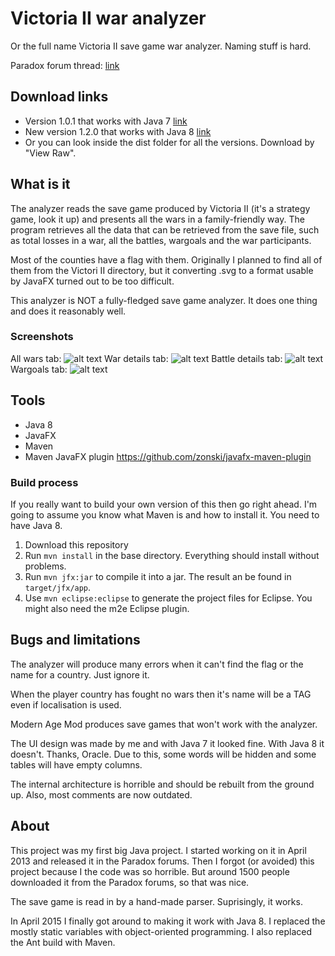 # Victoria II war analyzer

Or the full name Victoria II save game war analyzer. Naming stuff is hard.

Paradox forum thread: [link](https://forum.paradoxplaza.com/forum/index.php?threads/tool-victoria-ii-save-game-war-analyzer.689055/)

## Download links
* Version 1.0.1 that works with Java 7 [link](https://dl.dropboxusercontent.com/u/107744145/vickywaranalyzer-1.0.1.jar)
* New version 1.2.0 that works with Java 8 [link](https://dl.dropboxusercontent.com/u/107744145/vickywaranalyzer-1.2.0-jfx.jar)
* Or you can look inside the dist folder for all the versions. Download by "View Raw".

## What is it
The analyzer reads the save game produced by Victoria II (it's a strategy game, look it up) and presents all the wars in a family-friendly way. The program retrieves all the data that can be retrieved from the save file, such as total losses in a war, all the battles, wargoals and the war participants.

Most of the counties have a flag with them. Originally I planned to find all of them from the Victori II directory, but it converting .svg to a format usable by JavaFX turned out to be too difficult.

This analyzer is NOT a fully-fledged save game analyzer. It does one thing and does it reasonably well.

### Screenshots
All wars tab:
![alt text](http://i.imgur.com/pldQN5y.png "All wars tab")
War details tab:
![alt text](http://i.imgur.com/45GCUTm.png "War details tab")
Battle details tab:
![alt text](http://i.imgur.com/g8TKMQu.png "Battle details tab")
Wargoals tab:
![alt text](http://i.imgur.com/CZWOSRn.png "Wargoals tab")
## Tools
* Java 8
* JavaFX
* Maven 
* Maven JavaFX plugin https://github.com/zonski/javafx-maven-plugin

### Build process
If you really want to build your own version of this then go right ahead. I'm going to assume you know what Maven is and how to install it. You need to have Java 8.

1. Download this repository
2. Run `mvn install` in the base directory. Everything should install without problems.
3. Run `mvn jfx:jar` to compile it into a jar. The result an be found in `target/jfx/app`.
4. Use `mvn eclipse:eclipse` to generate the project files for Eclipse. You might also need the m2e Eclipse plugin.

## Bugs and limitations
The analyzer will produce many errors when it can't find the flag or the name for a country. Just ignore it.

When the player country has fought no wars then it's name will be a TAG even if localisation is used.

Modern Age Mod produces save games that won't work with the analyzer.

The UI design was made by me and with Java 7 it looked fine. With Java 8 it doesn't. Thanks, Oracle. Due to this, some words will be hidden and some tables will have empty columns.

The internal architecture is horrible and should be rebuilt from the ground up. Also, most comments are now outdated.

## About
This project was my first big Java project. I started working on it in April 2013 and released it in the Paradox forums. Then I forgot (or avoided) this project because I the code was so horrible. But around 1500 people downloaded it from the Paradox forums, so that was nice. 

The save game is read in by a hand-made parser. Suprisingly, it works. 

In April 2015 I finally got around to making it work with Java 8. I replaced the mostly static variables with object-oriented programming. I also replaced the Ant build with Maven.
